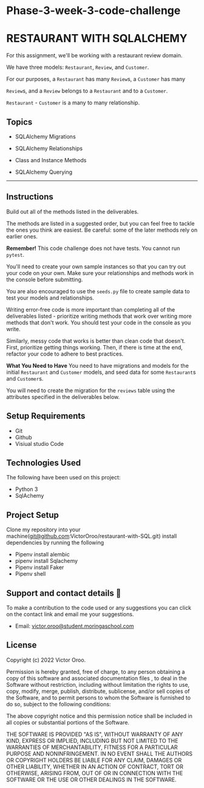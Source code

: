 # Phase-3-week-3-code-challenge
# RESTAURANT WITH SQLALCHEMY

For this assignment, we'll be working with a restaurant review domain.

We have three models: `Restaurant`, `Review`, and `Customer`.

 

For our purposes, a `Restaurant` has many `Review`s, a `Customer` has many

`Review`s, and a `Review` belongs to a `Restaurant` and to a `Customer`.

`Restaurant` - `Customer` is a many to many relationship.

 



## Topics
 

- SQLAlchemy Migrations

- SQLAlchemy Relationships

- Class and Instance Methods

- SQLAlchemy Querying

 

***
## Instructions
Build out all of the methods listed in the deliverables.

The methods are listed in a suggested order, but you can feel free to tackle the ones you think are easiest. Be careful: some of the later methods rely on earlier ones.

**Remember!** This code challenge does not have tests. You cannot run `pytest`.

You'll need to create your own sample instances so that you can try out your code on your own. Make sure your relationships and methods work in the console before submitting.

You are also encouraged to use the `seeds.py` file to create sample data to test your models and relationships.

Writing error-free code is more important than completing all of the deliverables listed - prioritize writing methods that work over writing more methods that don't work. You should test your code in the console as you write.

Similarly, messy code that works is better than clean code that doesn't. First, prioritize getting things working. Then, if there is time at the end, refactor your code to adhere to best practices. 


**What You Need to Have**
You need to have migrations and models for the initial `Restaurant` and `Customer` models, and seed data for some `Restaurant`s and `Customer`s.

You will need to create the migration for the `reviews` table using the attributes specified in the deliverables below.

## Setup Requirements
   - Git
   - Github
   - Visiual studio Code

## Technologies Used

The following have been used on this project:

- Python 3
- SqlAchemy

## Project Setup
Clone my repository into your machine(git@github.com:VictorOroo/restaurant-with-SQL.git)
install dependencies by running the following
-  Pipenv install alembic
-  pipenv install Sqlachemy
-  Pipenv install Faker
-  Pipenv shell

 ## Support and contact details 🙂
To make a contribution to the code used or any suggestions you can click on the contact link and email me your suggestions.
- Email: victor.oroo@student.moringaschool.com

## License

Copyright (c) 2022 Victor Oroo.

Permission is hereby granted, free of charge, to any person obtaining a copy
of this software and associated documentation files , to deal
in the Software without restriction, including without limitation the rights
to use, copy, modify, merge, publish, distribute, sublicense, and/or sell
copies of the Software, and to permit persons to whom the Software is
furnished to do so, subject to the following conditions:

The above copyright notice and this permission notice shall be included in all
copies or substantial portions of the Software.

THE SOFTWARE IS PROVIDED "AS IS", WITHOUT WARRANTY OF ANY KIND, EXPRESS OR
IMPLIED, INCLUDING BUT NOT LIMITED TO THE WARRANTIES OF MERCHANTABILITY,
FITNESS FOR A PARTICULAR PURPOSE AND NONINFRINGEMENT. IN NO EVENT SHALL THE
AUTHORS OR COPYRIGHT HOLDERS BE LIABLE FOR ANY CLAIM, DAMAGES OR OTHER
LIABILITY, WHETHER IN AN ACTION OF CONTRACT, TORT OR OTHERWISE, ARISING FROM,
OUT OF OR IN CONNECTION WITH THE SOFTWARE OR THE USE OR OTHER DEALINGS IN THE
SOFTWARE.       

